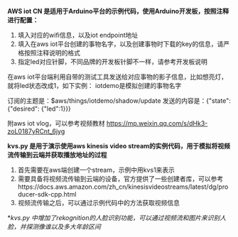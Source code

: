 **AWS iot CN 是适用于Arduino平台的示例代码，使用Arduino开发板，按照注释进行配置：**
1. 填入对应的wifi信息，以及iot endpoint地址
2. 填入在aws iot平台创建的事物名字，以及创建事物时下载的key的信息，请严格按照注释说明的格式
3. 指定led对应针脚，不同品牌的开发板针脚不一样，请参考开发板说明

在aws iot平台端利用自带的测试工具发送给对应事物的影子信息，比如想亮灯，就将led状态改成1，如下实例：
iotdemo是模拟创建的事物名字

订阅的主题是：$aws/things/iotdemo/shadow/update
发送的内容是：{"state": {"desired": {"led":1}}}

附aws iot vlog，可以参考视频教材
https://mp.weixin.qq.com/s/dHk3-zoL0187yRCnt_6jyg





**kvs.py 是用于演示使用aws kinesis video stream的实例代码，用于模拟将视频流传输到云端并获取播放地址的过程**
1. 首先需要在aws端创建一个stream，示例中用kvs1来表示
2. 需要具备将视频流传输到云端的设备，官方提供了一些创建者库，可以参考https://docs.aws.amazon.com/zh_cn/kinesisvideostreams/latest/dg/producer-sdk-cpp.html
3. 视频流传输之后，可以通过示例代码中的方法获取视频信息

**kvs.py 中增加了rekognition的人脸识别功能，可以通过视频流和图片来识别人脸，并探测像谁以及多大年龄区间*

